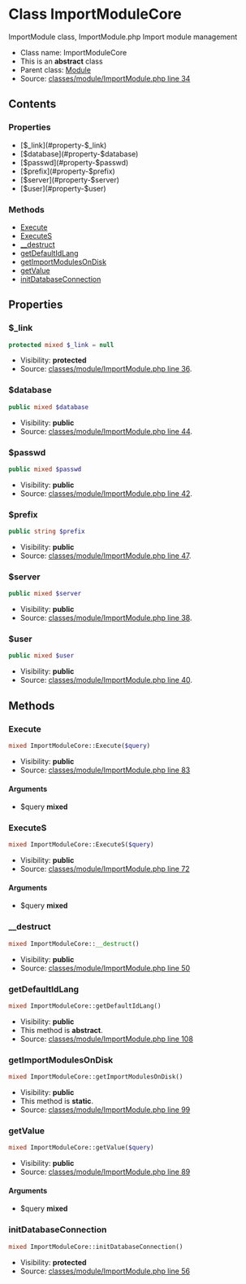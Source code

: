 Class ImportModuleCore
=====================

ImportModule class, ImportModule.php
Import module management



* Class name: ImportModuleCore
* This is an **abstract** class
* Parent class: [Module](class.ModuleCore.md)
* Source: [classes/module/ImportModule.php line 34](https://github.com/PrestaShop/PrestaShop/blob/1.6.1.0/classes/module/ImportModule.php#L34)


Contents
--------


### Properties

* [$_link](#property-$_link)
* [$database](#property-$database)
* [$passwd](#property-$passwd)
* [$prefix](#property-$prefix)
* [$server](#property-$server)
* [$user](#property-$user)

### Methods

* [Execute](#method-Execute)
* [ExecuteS](#method-ExecuteS)
* [__destruct](#method-__destruct)
* [getDefaultIdLang](#method-getDefaultIdLang)
* [getImportModulesOnDisk](#method-getImportModulesOnDisk)
* [getValue](#method-getValue)
* [initDatabaseConnection](#method-initDatabaseConnection)




Properties
----------


### <a name="property-$_link"></a>$_link

```php
protected mixed $_link = null
```





* Visibility: **protected**
* Source: [classes/module/ImportModule.php line 36](https://github.com/PrestaShop/PrestaShop/blob/1.6.1.0/classes/module/ImportModule.php#L36).


### <a name="property-$database"></a>$database

```php
public mixed $database
```





* Visibility: **public**
* Source: [classes/module/ImportModule.php line 44](https://github.com/PrestaShop/PrestaShop/blob/1.6.1.0/classes/module/ImportModule.php#L44).


### <a name="property-$passwd"></a>$passwd

```php
public mixed $passwd
```





* Visibility: **public**
* Source: [classes/module/ImportModule.php line 42](https://github.com/PrestaShop/PrestaShop/blob/1.6.1.0/classes/module/ImportModule.php#L42).


### <a name="property-$prefix"></a>$prefix

```php
public string $prefix
```





* Visibility: **public**
* Source: [classes/module/ImportModule.php line 47](https://github.com/PrestaShop/PrestaShop/blob/1.6.1.0/classes/module/ImportModule.php#L47).


### <a name="property-$server"></a>$server

```php
public mixed $server
```





* Visibility: **public**
* Source: [classes/module/ImportModule.php line 38](https://github.com/PrestaShop/PrestaShop/blob/1.6.1.0/classes/module/ImportModule.php#L38).


### <a name="property-$user"></a>$user

```php
public mixed $user
```





* Visibility: **public**
* Source: [classes/module/ImportModule.php line 40](https://github.com/PrestaShop/PrestaShop/blob/1.6.1.0/classes/module/ImportModule.php#L40).


Methods
-------


### <a name="method-Execute"></a>Execute

```php
mixed ImportModuleCore::Execute($query)
```





* Visibility: **public**
* Source: [classes/module/ImportModule.php line 83](https://github.com/PrestaShop/PrestaShop/blob/1.6.1.0/classes/module/ImportModule.php#L83)


#### Arguments
* $query **mixed**



### <a name="method-ExecuteS"></a>ExecuteS

```php
mixed ImportModuleCore::ExecuteS($query)
```





* Visibility: **public**
* Source: [classes/module/ImportModule.php line 72](https://github.com/PrestaShop/PrestaShop/blob/1.6.1.0/classes/module/ImportModule.php#L72)


#### Arguments
* $query **mixed**



### <a name="method-__destruct"></a>__destruct

```php
mixed ImportModuleCore::__destruct()
```





* Visibility: **public**
* Source: [classes/module/ImportModule.php line 50](https://github.com/PrestaShop/PrestaShop/blob/1.6.1.0/classes/module/ImportModule.php#L50)




### <a name="method-getDefaultIdLang"></a>getDefaultIdLang

```php
mixed ImportModuleCore::getDefaultIdLang()
```





* Visibility: **public**
* This method is **abstract**.
* Source: [classes/module/ImportModule.php line 108](https://github.com/PrestaShop/PrestaShop/blob/1.6.1.0/classes/module/ImportModule.php#L108)




### <a name="method-getImportModulesOnDisk"></a>getImportModulesOnDisk

```php
mixed ImportModuleCore::getImportModulesOnDisk()
```





* Visibility: **public**
* This method is **static**.
* Source: [classes/module/ImportModule.php line 99](https://github.com/PrestaShop/PrestaShop/blob/1.6.1.0/classes/module/ImportModule.php#L99)




### <a name="method-getValue"></a>getValue

```php
mixed ImportModuleCore::getValue($query)
```





* Visibility: **public**
* Source: [classes/module/ImportModule.php line 89](https://github.com/PrestaShop/PrestaShop/blob/1.6.1.0/classes/module/ImportModule.php#L89)


#### Arguments
* $query **mixed**



### <a name="method-initDatabaseConnection"></a>initDatabaseConnection

```php
mixed ImportModuleCore::initDatabaseConnection()
```





* Visibility: **protected**
* Source: [classes/module/ImportModule.php line 56](https://github.com/PrestaShop/PrestaShop/blob/1.6.1.0/classes/module/ImportModule.php#L56)



